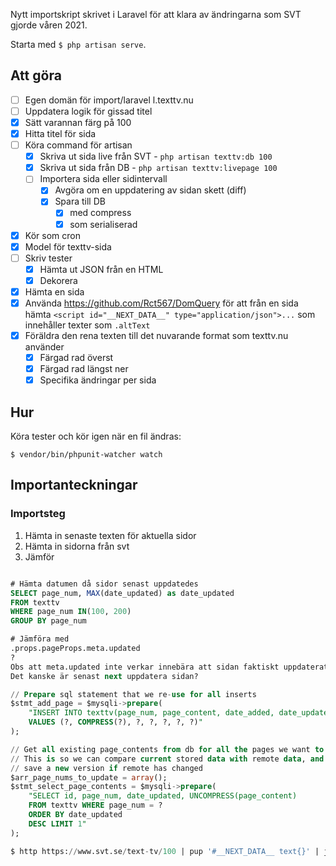 Nytt importskript skrivet i Laravel för att klara av ändringarna som SVT gjorde våren 2021.

Starta med `$ php artisan serve`.

## Att göra

-   [ ] Egen domän för import/laravel l.texttv.nu
-   [ ] Uppdatera logik för gissad titel
-   [x] Sätt varannan färg på 100
-   [x] Hitta titel för sida
-   [ ] Köra command för artisan
    -   [x] Skriva ut sida live från SVT - `php artisan texttv:db 100`
    -   [x] Skriva ut sida från DB - `php artisan texttv:livepage 100`
    -   [ ] Importera sida eller sidintervall
        -   [x] Avgöra om en uppdatering av sidan skett (diff)
        -   [x] Spara till DB
            -   [x] med compress
            -   [x] som serialiserad
-   [x] Kör som cron
-   [x] Model för texttv-sida
-   [ ] Skriv tester
    -   [x] Hämta ut JSON från en HTML
    -   [x] Dekorera
-   [x] Hämta en sida
-   [x] Använda https://github.com/Rct567/DomQuery för att från en sida hämta `<script id="__NEXT_DATA__" type="application/json">...` som innehåller texter som `.altText`
-   [x] Föräldra den rena texten till det nuvarande format som texttv.nu använder
    -   [x] Färgad rad överst
    -   [x] Färgad rad längst ner
    -   [x] Specifika ändringar per sida

## Hur

Köra tester och kör igen när en fil ändras:

    $ vendor/bin/phpunit-watcher watch

## Importanteckningar

### Importsteg

1. Hämta in senaste texten för aktuella sidor
2. Hämta in sidorna från svt
3. Jämför

```sql

# Hämta datumen då sidor senast uppdatedes
SELECT page_num, MAX(date_updated) as date_updated
FROM texttv
WHERE page_num IN(100, 200)
GROUP BY page_num

# Jämföra med
.props.pageProps.meta.updated
?
Obs att meta.updated inte verkar innebära att sidan faktiskt uppdaterats.
Det kanske är senast next uppdatera sidan?

// Prepare sql statement that we re-use for all inserts
$stmt_add_page = $mysqli->prepare(
    "INSERT INTO texttv(page_num, page_content, date_added, date_updated, next_page, prev_page, title)
    VALUES (?, COMPRESS(?), ?, ?, ?, ?, ?)"
);

// Get all existing page_contents from db for all the pages we want to check remote data on
// This is so we can compare current stored data with remote data, and actually only
// save a new version if remote has changed
$arr_page_nums_to_update = array();
$stmt_select_page_contents = $mysqli->prepare(
    "SELECT id, page_num, date_updated, UNCOMPRESS(page_content)
    FROM texttv WHERE page_num = ?
    ORDER BY date_updated
    DESC LIMIT 1"
);

$ http https://www.svt.se/text-tv/100 | pup '#__NEXT_DATA__ text{}' | jq .props.pageProps.meta.updated

```

